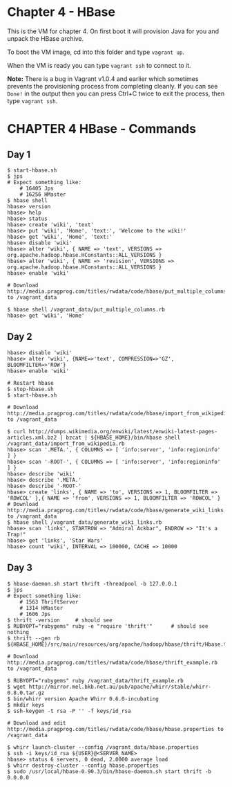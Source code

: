 # Chapter 4 - HBase

This is the VM for chapter 4. On first boot it will provision Java for you and unpack the HBase archive.

To boot the VM image, cd into this folder and type `vagrant up`.

When the VM is ready you can type `vagrant ssh` to connect to it. 

**Note:** There is a bug in Vagrant v1.0.4 and earlier which sometimes prevents the provisioning process from completing cleanly. If you can see `Done!` in the output then you can press Ctrl+C twice to exit the process, then type `vagrant ssh`.

# CHAPTER 4 HBase - Commands

## Day 1
```
$ start-hbase.sh
$ jps
# Expect something like:
    # 16405 Jps
    # 16256 HMaster
$ hbase shell
hbase> version 
hbase> help 
hbase> status   
hbase> create 'wiki', 'text'    
hbase> put 'wiki', 'Home', 'text:', 'Welcome to the wiki!' 
hbase> get 'wiki', 'Home', 'text:'    
hbase> disable 'wiki' 
hbase> alter 'wiki', { NAME => 'text', VERSIONS => org.apache.hadoop.hbase.HConstants::ALL_VERSIONS } 
hbase> alter 'wiki', { NAME => 'revision', VERSIONS => org.apache.hadoop.hbase.HConstants::ALL_VERSIONS }
hbase> enable 'wiki' 

# Download http://media.pragprog.com/titles/rwdata/code/hbase/put_multiple_columns.rb to /vagrant_data

$ hbase shell /vagrant_data/put_multiple_columns.rb
hbase> get 'wiki', 'Home' 
```

## Day 2

```
hbase> disable 'wiki' 
hbase> alter 'wiki', {NAME=>'text', COMPRESSION=>'GZ', BLOOMFILTER=>'ROW'} 
hbase> enable 'wiki' 

# Restart hbase
$ stop-hbase.sh
$ start-hbase.sh

# Download http://media.pragprog.com/titles/rwdata/code/hbase/import_from_wikipedia.rb to /vagrant_data

$ curl http://dumps.wikimedia.org/enwiki/latest/enwiki-latest-pages-articles.xml.bz2 | bzcat | ${HBASE_HOME}/bin/hbase shell /vagrant_data/import_from_wikipedia.rb 
hbase> scan '.META.', { COLUMNS => [ 'info:server', 'info:regioninfo' ] } 
hbase> scan '-ROOT-', { COLUMNS => [ 'info:server', 'info:regioninfo' ] } 
hbase> describe 'wiki' 
hbase> describe '.META.' 
hbase> describe '-ROOT-' 
hbase> create 'links', { NAME => 'to', VERSIONS => 1, BLOOMFILTER => 'ROWCOL' },{ NAME => 'from', VERSIONS => 1, BLOOMFILTER => 'ROWCOL' } 
# Download http://media.pragprog.com/titles/rwdata/code/hbase/generate_wiki_links.rb to /vagrant_data
$ hbase shell /vagrant_data/generate_wiki_links.rb 
hbase> scan 'links', STARTROW => "Admiral Ackbar", ENDROW => "It's a Trap!" 
hbase> get 'links', 'Star Wars' 
hbase> count 'wiki', INTERVAL => 100000, CACHE => 10000 
```

## Day 3

```
$ hbase-daemon.sh start thrift -threadpool -b 127.0.0.1 
$ jps
# Expect something like:
    # 1563 ThriftServer
    # 1314 HMaster
    # 1606 Jps
$ thrift -version     # should see 
$ RUBYOPT="rubygems" ruby -e "require 'thrift'"      # should see nothing
$ thrift --gen rb ${HBASE_HOME}/src/main/resources/org/apache/hadoop/hbase/thrift/Hbase.thrift

# Download http://media.pragprog.com/titles/rwdata/code/hbase/thrift_example.rb to /vagrant_data

$ RUBYOPT="rubygems" ruby /vagrant_data/thrift_example.rb 
$ wget http://mirror.mel.bkb.net.au/pub/apache/whirr/stable/whirr-0.8.0.tar.gz
$ bin/whirr version Apache Whirr 0.6.0-incubating 
$ mkdir keys 
$ ssh-keygen -t rsa -P '' -f keys/id_rsa

# Download and edit http://media.pragprog.com/titles/rwdata/code/hbase/hbase.properties to /vagrant_data

$ whirr launch-cluster --config /vagrant_data/hbase.properties 
$ ssh -i keys/id_rsa ${USER}@<SERVER_NAME> 
hbase> status 6 servers, 0 dead, 2.0000 average load
$ whirr destroy-cluster --config hbase.properties 
$ sudo /usr/local/hbase-0.90.3/bin/hbase-daemon.sh start thrift -b 0.0.0.0
```
